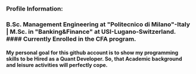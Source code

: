 ### Profile Information:

### B.Sc. Management Engineering at "Politecnico di Milano"-Italy | M.Sc. in "Banking&Finance" at USI-Lugano-Switzerland. #### Currently Enrolled in the CFA program.

#### My personal goal for this github account is to show my programming skills to be Hired as a Quant Developer. So, that Academic background and leisure activities will perfectly cope.  
